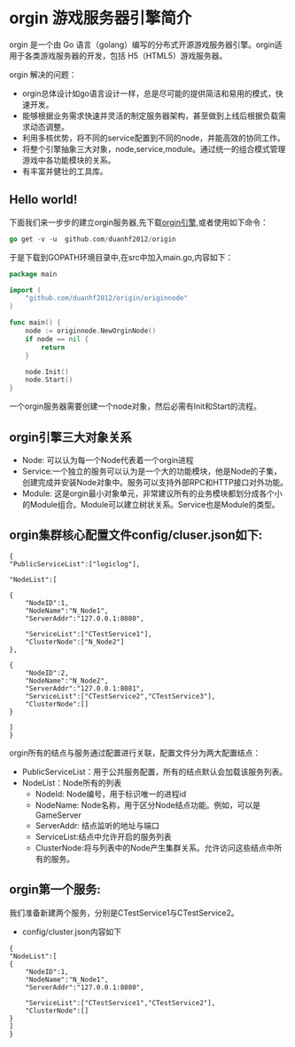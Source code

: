 orgin 游戏服务器引擎简介
==================


orgin 是一个由 Go 语言（golang）编写的分布式开源游戏服务器引擎。orgin适用于各类游戏服务器的开发，包括 H5（HTML5）游戏服务器。

orgin 解决的问题：
* orgin总体设计如go语言设计一样，总是尽可能的提供简洁和易用的模式，快速开发。
* 能够根据业务需求快速并灵活的制定服务器架构，甚至做到上线后根据负载需求动态调整。
* 利用多核优势，将不同的service配置到不同的node，并能高效的协同工作。
* 将整个引擎抽象三大对象，node,service,module。通过统一的组合模式管理游戏中各功能模块的关系。
* 有丰富并健壮的工具库。

Hello world!
---------------
下面我们来一步步的建立orgin服务器,先下载[orgin引擎](github.com/duanhf2012/origin),或者使用如下命令：
```go
go get -v -u  github.com/duanhf2012/origin
```
于是下载到GOPATH环境目录中,在src中加入main.go,内容如下：
```go
package main

import (
	"github.com/duanhf2012/origin/originnode"
)

func main() {
	node := originnode.NewOrginNode()
	if node == nil {
		return
	}

	node.Init()
	node.Start()
}
```
一个orgin服务器需要创建一个node对象，然后必需有Init和Start的流程。

orgin引擎三大对象关系
---------------
* Node:   可以认为每一个Node代表着一个orgin进程
* Service:一个独立的服务可以认为是一个大的功能模块，他是Node的子集，创建完成并安装Node对象中。服务可以支持外部RPC和HTTP接口对外功能。
* Module: 这是orgin最小对象单元，非常建议所有的业务模块都划分成各个小的Module组合。Module可以建立树状关系。Service也是Module的类型。

orgin集群核心配置文件config/cluser.json如下:
---------------
```
{
"PublicServiceList":["logiclog"],

"NodeList":[

{
	"NodeID":1,
	"NodeName":"N_Node1",
	"ServerAddr":"127.0.0.1:8080",
	
	"ServiceList":["CTestService1"],
	"ClusterNode":["N_Node2"]
},

{
	"NodeID":2,
	"NodeName":"N_Node2",
	"ServerAddr":"127.0.0.1:8081",
	"ServiceList":["CTestService2","CTestService3"],
	"ClusterNode":[]
}

]
}
```
orgin所有的结点与服务通过配置进行关联，配置文件分为两大配置结点：
* PublicServiceList：用于公共服务配置，所有的结点默认会加载该服务列表。
* NodeList：Node所有的列表
    * NodeId:     Node编号，用于标识唯一的进程id
	* NodeName:   Node名称，用于区分Node结点功能。例如，可以是GameServer
	* ServerAddr: 结点监听的地址与端口
	* ServiceList:结点中允许开启的服务列表
	* ClusterNode:将与列表中的Node产生集群关系。允许访问这些结点中所有的服务。

orgin第一个服务:
---------------
我们准备新建两个服务，分别是CTestService1与CTestService2。
* config/cluster.json内容如下
```
{
"NodeList":[
{
	"NodeID":1,
	"NodeName":"N_Node1",
	"ServerAddr":"127.0.0.1:8080",
	
	"ServiceList":["CTestService1","CTestService2"],
	"ClusterNode":[]
}
]
}
```





